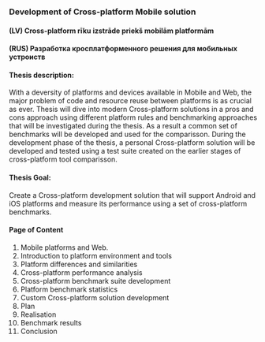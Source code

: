 ### Development of Cross-platform Mobile solution
#### (LV) Cross-platform rīku izstrāde priekš mobilām platformām
#### (RUS) Разработка кросплатформенного решения для мобильных устроиств

#### Thesis description:
With a deversity of platforms and devices available in Mobile and Web, the major problem of code and resource reuse between platforms is as crucial as ever. Thesis will dive into modern Cross-platform solutions in a pros and cons approach using different platform rules and benchmarking approaches that will be investigated during the thesis. As a result a common set of benchmarks will be developed and used for the comparisson. During the development phase of the thesis, a personal Cross-platform solution will be developed and tested using a test suite created on the earlier stages of cross-platform tool comparisson.  

#### Thesis Goal:
Create a Cross-platform development solution that will support Android and iOS platforms and measure its performance using a set of cross-platform benchmarks.

#### Page of Content
1. Mobile platforms and Web. 
  1. Introduction to platform environment and tools
  2. Platform differences and similarities
2. Cross-platform performance analysis
  1. Cross-platform benchmark suite development
  2. Platform benchmark statistics
3. Custom Cross-platform solution development
  1. Plan
  2. Realisation
  3. Benchmark results
4. Conclusion
